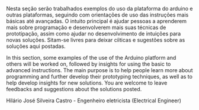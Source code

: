 Nesta seção serão trabalhados exemplos do uso da plataforma do arduino e outras plataformas, seguindo com orientações de uso das instruções mais básicas até avançadas. O intuito principal é ajudar pessoas a aprenderem mais sobre programação e desenvolverem mais suas técnicas de prototipação, assim como ajudar no desenvolvimento de intuições para novas soluções. Sitam-se livres para deixar cíiticas e sugestões sobre as soluções aqui postadas.

In this section, some examples of the use of the Arduino platform and others  will be worked on, followed by insights for using the basic to advanced instructions. The main purpose is to help people learn more about programming and further develop their prototyping techniques, as well as to help develop insights for new solutions. You are welcome to leave feedbacks and suggestions about the solutions posted.

Hilário José Silveira Castro - Engenheiro eletricista (Electrical Engineer)
